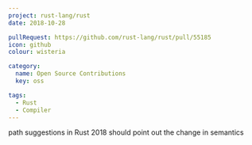 ```yaml
---
project: rust-lang/rust
date: 2018-10-28

pullRequest: https://github.com/rust-lang/rust/pull/55185
icon: github
colour: wisteria

category:
  name: Open Source Contributions
  key: oss

tags:
  - Rust
  - Compiler
---
```

path suggestions in Rust 2018 should point out the change in semantics

